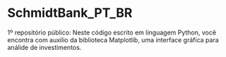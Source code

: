 # SchmidtBank_PT_BR
 1º repositório público: Neste código escrito em linguagem Python, você encontra com auxilio da biblioteca Matplotlib, uma interface gráfica para análide de investimentos.
